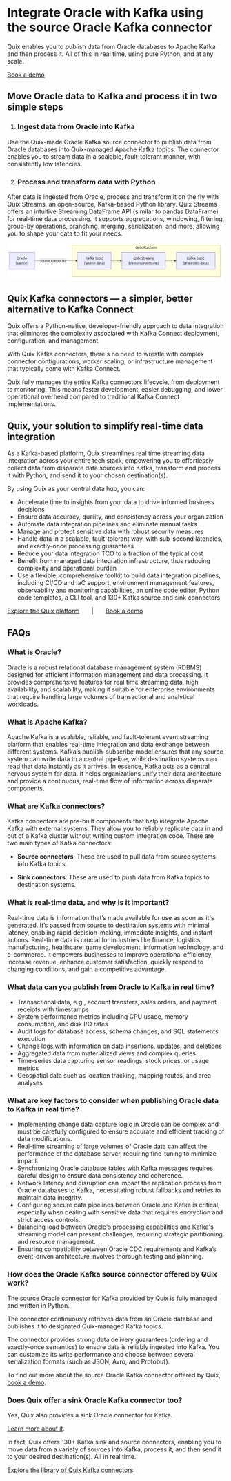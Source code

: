<!--- BEGIN MARKDOWN --->
# Integrate Oracle with Kafka using the source Oracle Kafka connector

Quix enables you to publish data from Oracle databases to Apache Kafka and then process it. All of this in real time, using pure Python, and at any scale.

[Book a demo](https://share.hsforms.com/1iW0TmZzKQMChk0lxd_tGiw4yjw2)

## Move Oracle data to Kafka and process it in two simple steps

1. ### Ingest data from Oracle into Kafka

Use the Quix-made Oracle Kafka source connector to publish data from Oracle databases into Quix-managed Apache Kafka topics. The connector enables you to stream data in a scalable, fault-tolerant manner, with consistently low latencies.

2. ### Process and transform data with Python

After data is ingested from Oracle, process and transform it on the fly with Quix Streams, an open-source, Kafka-based Python library. Quix Streams offers an intuitive Streaming DataFrame API (similar to pandas DataFrame) for real-time data processing. It supports aggregations, windowing, filtering, group-by operations, branching, merging, serialization, and more, allowing you to shape your data to fit your needs.

![Diagram](images/Oracle-source_diagram_1.png)

## Quix Kafka connectors — a simpler, better alternative to Kafka Connect

Quix offers a Python-native, developer-friendly approach to data integration that eliminates the complexity associated with Kafka Connect deployment, configuration, and management.

With Quix Kafka connectors, there's no need to wrestle with complex connector configurations, worker scaling, or infrastructure management that typically come with Kafka Connect.

Quix fully manages the entire Kafka connectors lifecycle, from deployment to monitoring. This means faster development, easier debugging, and lower operational overhead compared to traditional Kafka Connect implementations.

## Quix, your solution to simplify real-time data integration

As a Kafka-based platform, Quix streamlines real time streaming data integration across your entire tech stack, empowering you to effortlessly collect data from disparate data sources into Kafka, transform and process it with Python, and send it to your chosen destination(s).

By using Quix as your central data hub, you can:

* Accelerate time to insights from your data to drive informed business decisions  
* Ensure data accuracy, quality, and consistency across your organization  
* Automate data integration pipelines and eliminate manual tasks  
* Manage and protect sensitive data with robust security measures  
* Handle data in a scalable, fault-tolerant way, with sub-second latencies, and exactly-once processing guarantees  
* Reduce your data integration TCO to a fraction of the typical cost  
* Benefit from managed data integration infrastructure, thus reducing complexity and operational burden  
* Use a flexible, comprehensive toolkit to build data integration pipelines, including CI/CD and IaC support, environment management features, observability and monitoring capabilities, an online code editor, Python code templates, a CLI tool, and 130+ Kafka source and sink connectors

[Explore the Quix platform](https://portal.demo.quix.io/pipeline?workspace=demo-gametelemetrytemplate-prod)  |  [Book a demo](https://share.hsforms.com/1iW0TmZzKQMChk0lxd_tGiw4yjw2)

## FAQs

### What is Oracle?

Oracle is a robust relational database management system (RDBMS) designed for efficient information management and data processing. It provides comprehensive features for real time streaming data, high availability, and scalability, making it suitable for enterprise environments that require handling large volumes of transactional and analytical workloads.

### What is Apache Kafka?

Apache Kafka is a scalable, reliable, and fault-tolerant event streaming platform that enables real-time integration and data exchange between different systems. Kafka’s publish-subscribe model ensures that any source system can write data to a central pipeline, while destination systems can read that data instantly as it arrives. In essence, Kafka acts as a central nervous system for data. It helps organizations unify their data architecture and provide a continuous, real-time flow of information across disparate components.

### What are Kafka connectors?

Kafka connectors are pre-built components that help integrate Apache Kafka with external systems. They allow you to reliably replicate data in and out of a Kafka cluster without writing custom integration code. There are two main types of Kafka connectors:

* **Source connectors**: These are used to pull data from source systems into Kafka topics.

* **Sink connectors**: These are used to push data from Kafka topics to destination systems.

### What is real-time data, and why is it important?

Real-time data is information that’s made available for use as soon as it's generated. It’s passed from source to destination systems with minimal latency, enabling rapid decision-making, immediate insights, and instant actions. Real-time data is crucial for industries like finance, logistics, manufacturing, healthcare, game development, information technology, and e-commerce. It empowers businesses to improve operational efficiency, increase revenue, enhance customer satisfaction, quickly respond to changing conditions, and gain a competitive advantage.

### What data can you publish from Oracle to Kafka in real time?

* Transactional data, e.g., account transfers, sales orders, and payment receipts with timestamps  
* System performance metrics including CPU usage, memory consumption, and disk I/O rates  
* Audit logs for database access, schema changes, and SQL statements execution  
* Change logs with information on data insertions, updates, and deletions  
* Aggregated data from materialized views and complex queries  
* Time-series data capturing sensor readings, stock prices, or usage metrics  
* Geospatial data such as location tracking, mapping routes, and area analyses

### What are key factors to consider when publishing Oracle data to Kafka in real time?

* Implementing change data capture logic in Oracle can be complex and must be carefully configured to ensure accurate and efficient tracking of data modifications.  
* Real-time streaming of large volumes of Oracle data can affect the performance of the database server, requiring fine-tuning to minimize impact.  
* Synchronizing Oracle database tables with Kafka messages requires careful design to ensure data consistency and coherence.  
* Network latency and disruption can impact the replication process from Oracle databases to Kafka, necessitating robust fallbacks and retries to maintain data integrity.  
* Configuring secure data pipelines between Oracle and Kafka is critical, especially when dealing with sensitive data that requires encryption and strict access controls.  
* Balancing load between Oracle's processing capabilities and Kafka's streaming model can present challenges, requiring strategic partitioning and resource management.  
* Ensuring compatibility between Oracle CDC requirements and Kafka’s event-driven architecture involves thorough testing and planning.

### How does the Oracle Kafka source connector offered by Quix work?

The source Oracle connector for Kafka provided by Quix is fully managed and written in Python.

The connector continuously retrieves data from an Oracle database and publishes it to designated Quix-managed Kafka topics.

The connector provides strong data delivery guarantees (ordering and exactly-once semantics) to ensure data is reliably ingested into Kafka. You can customize its write performance and choose between several serialization formats (such as JSON, Avro, and Protobuf).

To find out more about the source Oracle Kafka connector offered by Quix, [book a demo](https://share.hsforms.com/1iW0TmZzKQMChk0lxd_tGiw4yjw2).

### Does Quix offer a sink Oracle Kafka connector too?

Yes, Quix also provides a sink Oracle connector for Kafka.

[Learn more about it](../../../quix-streams/sinks/coming-soon/Oracle-sink.md).

In fact, Quix offers 130+ Kafka sink and source connectors, enabling you to move data from a variety of sources into Kafka, process it, and then send it to your desired destination(s). All in real time.

[Explore the library of Quix Kafka connectors](https://quix.io/connectors)
<!--- END MARKDOWN --->